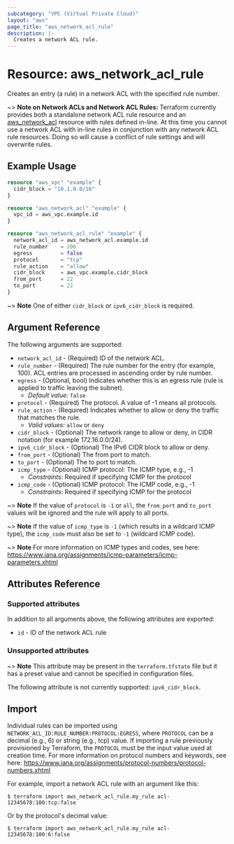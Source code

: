 ```yaml
---
subcategory: "VPC (Virtual Private Cloud)"
layout: "aws"
page_title: "aws_network_acl_rule"
description: |-
  Creates a network ACL rule.
---
```


# Resource: aws_network_acl_rule

Creates an entry (a rule) in a network ACL with the specified rule number.

~> **Note on Network ACLs and Network ACL Rules:** Terraform currently
provides both a standalone network ACL rule resource and an [aws_network_acl][tf-network-acl] resource with rules
defined in-line. At this time you cannot use a network ACL with in-line rules
in conjunction with any network ACL rule resources. Doing so will cause
a conflict of rule settings and will overwrite rules.

## Example Usage

```terraform
resource "aws_vpc" "example" {
  cidr_block = "10.1.0.0/16"
}

resource "aws_network_acl" "example" {
  vpc_id = aws_vpc.example.id
}

resource "aws_network_acl_rule" "example" {
  network_acl_id = aws_network_acl.example.id
  rule_number    = 200
  egress         = false
  protocol       = "tcp"
  rule_action    = "allow"
  cidr_block     = aws_vpc.example.cidr_block
  from_port      = 22
  to_port        = 22
}
```

~> **Note** One of either `cidr_block` or `ipv6_cidr_block` is required.

## Argument Reference

The following arguments are supported:

* `network_acl_id` - (Required) ID of the network ACL.
* `rule_number` - (Required) The rule number for the entry (for example, 100). ACL entries are processed in ascending order by rule number.
* `egress` - (Optional, bool) Indicates whether this is an egress rule (rule is applied to traffic leaving the subnet).
    * _Default value:_ `false`
* `protocol` - (Required) The protocol. A value of -1 means all protocols.
* `rule_action` - (Required) Indicates whether to allow or deny the traffic that matches the rule.
    * _Valid values:_ `allow` or `deny`
* `cidr_block` - (Optional) The network range to allow or deny, in CIDR notation (for example 172.16.0.0/24).
* `ipv6_cidr_block` - (Optional) The IPv6 CIDR block to allow or deny.
* `from_port` - (Optional) The from port to match.
* `to_port` - (Optional) The to port to match.
* `icmp_type` - (Optional) ICMP protocol: The ICMP type, e.g., -1
    * _Constraints_: Required if specifying ICMP for the protocol
* `icmp_code` - (Optional) ICMP protocol: The ICMP code, e.g., -1
    * _Constraints_: Required if specifying ICMP for the protocol

~> **Note** If the value of `protocol` is `-1` or `all`, the `from_port` and `to_port` values will be ignored and the rule will apply to all ports.

~> **Note** If the value of `icmp_type` is `-1` (which results in a wildcard ICMP type), the `icmp_code` must also be set to `-1` (wildcard ICMP code).

~> **Note** For more information on ICMP types and codes, see here: https://www.iana.org/assignments/icmp-parameters/icmp-parameters.xhtml

## Attributes Reference

### Supported attributes

In addition to all arguments above, the following attributes are exported:

* `id` - ID of the network ACL rule

### Unsupported attributes

~> **Note** This attribute may be present in the `terraform.tfstate` file but it has a preset value and cannot be specified in configuration files.

The following attribute is not currently supported: `ipv6_cidr_block`.

## Import

Individual rules can be imported using `NETWORK_ACL_ID:RULE_NUMBER:PROTOCOL:EGRESS`, where `PROTOCOL` can be a decimal (e.g., 6) or string (e.g., tcp) value.
If importing a rule previously provisioned by Terraform, the `PROTOCOL` must be the input value used at creation time.
For more information on protocol numbers and keywords, see here: https://www.iana.org/assignments/protocol-numbers/protocol-numbers.xhtml

For example, import a network ACL rule with an argument like this:

```console
$ terraform import aws_network_acl_rule.my_rule acl-12345678:100:tcp:false
```

Or by the protocol's decimal value:

```console
$ terraform import aws_network_acl_rule.my_rule acl-12345678:100:6:false
```

[tf-network-acl]: network_acl.html
